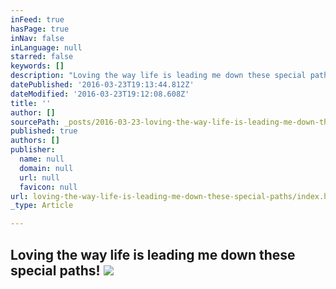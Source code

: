 ```yaml
---
inFeed: true
hasPage: true
inNav: false
inLanguage: null
starred: false
keywords: []
description: "Loving the way life is leading me down these special paths! \_"
datePublished: '2016-03-23T19:13:44.812Z'
dateModified: '2016-03-23T19:12:08.608Z'
title: ''
author: []
sourcePath: _posts/2016-03-23-loving-the-way-life-is-leading-me-down-these-special-paths.md
published: true
authors: []
publisher:
  name: null
  domain: null
  url: null
  favicon: null
url: loving-the-way-life-is-leading-me-down-these-special-paths/index.html
_type: Article

---
```

## Loving the way life is leading me down these special paths!  ![](https://the-grid-user-content.s3-us-west-2.amazonaws.com/053db467-9f25-4f65-aecb-670f04a79cb0.jpg)